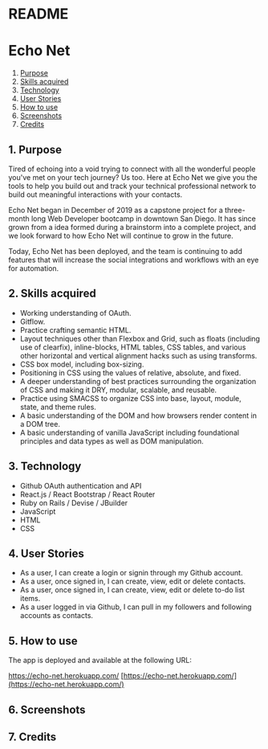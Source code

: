 # README
# Echo Net

1. <a href="#1-purpose">Purpose</a>
2. <a href="#2-skills-acquired">Skills acquired</a>
3. <a href="#3-technology">Technology</a>
4. <a href="#4-user-stories">User Stories</a>
5. <a href="#5-how-to-use">How to use</a>
6. <a href="#6-screenshots">Screenshots</a>
7. <a href="#7-credits">Credits</a>

## 1. Purpose

Tired of echoing into a void trying to connect with all the wonderful people you've met on your tech journey? Us too. Here at Echo Net we give you the tools to help you build out and track your technical professional network to build out meaningful interactions with your contacts. 

Echo Net began in December of 2019 as a capstone project for a three-month long Web Developer bootcamp in downtown San Diego. It has since grown from a idea formed during a brainstorm into a complete project, and we look forward to how Echo Net will continue to grow in the future.

Today, Echo Net has been deployed, and the team is continuing to add features that will increase the social integrations and workflows with an eye for automation.

## 2. Skills acquired

- Working understanding of OAuth.
- Gitflow.
- Practice crafting semantic HTML.
- Layout techniques other than Flexbox and Grid, such as floats (including use of clearfix), inline-blocks, HTML tables, CSS tables, and various other horizontal and vertical alignment hacks such as using transforms.
- CSS box model, including box-sizing.
- Positioning in CSS using the values of relative, absolute, and fixed.
- A deeper understanding of best practices surrounding the organization of CSS and making it DRY, modular, scalable, and reusable.
- Practice using SMACSS to organize CSS into base, layout, module, state, and theme rules.
- A basic understanding of the DOM and how browsers render content in a DOM tree.
- A basic understanding of vanilla JavaScript including foundational principles and data types as well as DOM manipulation.

## 3. Technology

- Github OAuth authentication and API
- React.js / React Bootstrap / React Router
- Ruby on Rails / Devise / JBuilder
- JavaScript
- HTML
- CSS

## 4. User Stories

- As a user, I can create a login or signin through my Github account.
- As a user, once signed in, I can create, view, edit or delete contacts. 
- As a user, once signed in, I can create, view, edit or delete to-do list items. 
- As a user logged in via Github, I can pull in my followers and following accounts as contacts.

## 5. How to use

The app is deployed and available at the following URL:

<a href="https://echo-net.herokuapp.com" target="_blank">https://echo-net.herokuapp.com/</a>
[https://echo-net.herokuapp.com/](https://echo-net.herokuapp.com/)

## 6. Screenshots

## 7. Credits

